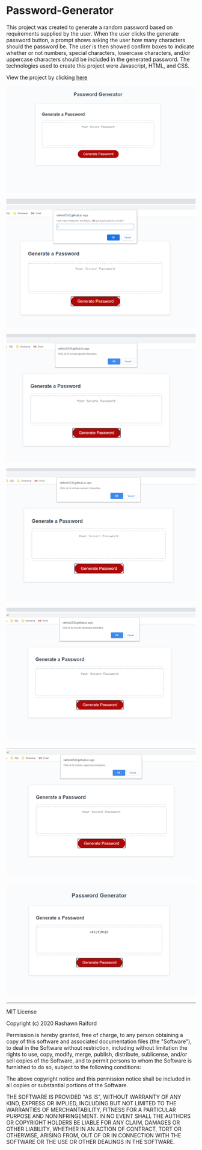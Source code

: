 # Password-Generator

This project was created to generate a random password based on requirements supplied by the user. When the user clicks the generate password button, a prompt shows asking the user how many characters should the password be. The user is then showed confirm boxes to indicate whether or not numbers, special characters, lowercase characters, and/or uppercase characters should be included in the generated password. The technologies used to create this project were Javascript, HTML, and CSS.

View the project by clicking [here](https://raiford2530.github.io/password-generator/)

![Screenshot #1](/screenshots/screenshot1.png)

![Screenshot #2](/screenshots/screenshot2.png)

![Screenshot #3](/screenshots/screenshot3.png)

![Screenshot #4](/screenshots/screenshot4.png)

![Screenshot #5](/screenshots/screenshot5.png)

![Screenshot #6](/screenshots/screenshot6.png)

![Screenshot #7](/screenshots/screenshot7.png)

---------------------------------------------------------------------------------------------------------------------------------------------------------

MIT License

Copyright (c) 2020 Rashawn Raiford

Permission is hereby granted, free of charge, to any person obtaining a copy
of this software and associated documentation files (the "Software"), to deal
in the Software without restriction, including without limitation the rights
to use, copy, modify, merge, publish, distribute, sublicense, and/or sell
copies of the Software, and to permit persons to whom the Software is
furnished to do so, subject to the following conditions:

The above copyright notice and this permission notice shall be included in all
copies or substantial portions of the Software.

THE SOFTWARE IS PROVIDED "AS IS", WITHOUT WARRANTY OF ANY KIND, EXPRESS OR
IMPLIED, INCLUDING BUT NOT LIMITED TO THE WARRANTIES OF MERCHANTABILITY,
FITNESS FOR A PARTICULAR PURPOSE AND NONINFRINGEMENT. IN NO EVENT SHALL THE
AUTHORS OR COPYRIGHT HOLDERS BE LIABLE FOR ANY CLAIM, DAMAGES OR OTHER
LIABILITY, WHETHER IN AN ACTION OF CONTRACT, TORT OR OTHERWISE, ARISING FROM,
OUT OF OR IN CONNECTION WITH THE SOFTWARE OR THE USE OR OTHER DEALINGS IN THE
SOFTWARE.